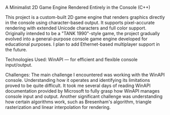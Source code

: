 A Minimalist 2D Game Engine Rendered Entirely in the Console (C++)

This project is a custom-built 2D game engine that renders graphics directly in the console using character-based output. 
It supports pixel-accurate rendering with extended Unicode characters and full color support.
Originally intended to be a "TANK 1990"-style game, the project gradually evolved into a general-purpose console game engine developed for educational purposes.
I plan to add Ethernet-based multiplayer support in the future.

Technologies Used:
    WinAPI — for efficient and flexible console input/output.
    
Challenges:
The main challenge I encountered was working with the WinAPI console. Understanding how it operates and identifying its limitations proved to be quite difficult.
It took me several days of reading WinAPI documentation provided by Microsoft to fully grasp how WinAPI manages console input and output.
Another significant challenge was understanding how certain algorithms work, such as Bresenham's algorithm, triangle rasterization and linear interpolation for rendering.
